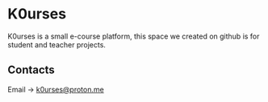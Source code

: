 # K0urses

K0urses is a small e-course platform, this space we created on github is for student and teacher projects.

## Contacts

Email → k0urses@proton.me
